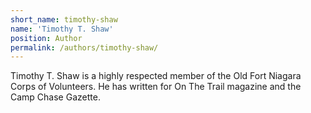 ```yaml
---
short_name: timothy-shaw
name: 'Timothy T. Shaw'
position: Author
permalink: /authors/timothy-shaw/
---
```

Timothy T. Shaw is a highly respected member of the Old Fort Niagara Corps of Volunteers. He has written for On The Trail magazine and the Camp Chase Gazette.
